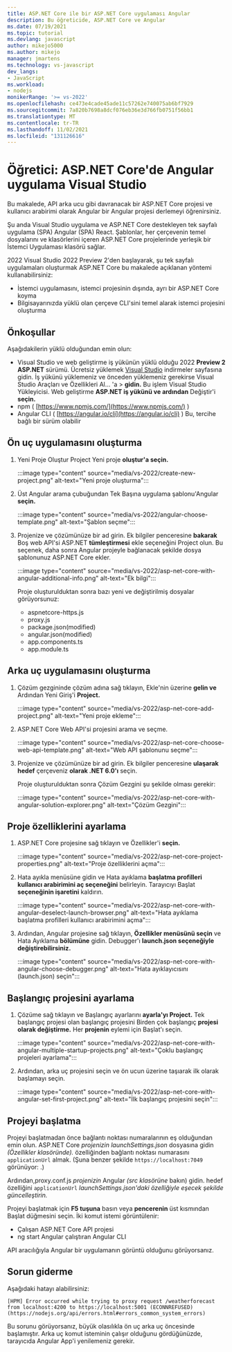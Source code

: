 ```yaml
---
title: ASP.NET Core ile bir ASP.NET Core uygulaması Angular
description: Bu öğreticide, ASP.NET Core ve Angular
ms.date: 07/19/2021
ms.topic: tutorial
ms.devlang: javascript
author: mikejo5000
ms.author: mikejo
manager: jmartens
ms.technology: vs-javascript
dev_langs:
- JavaScript
ms.workload:
- nodejs
monikerRange: '>= vs-2022'
ms.openlocfilehash: ce473e4cade45ade11c57262e740075ab6bf7929
ms.sourcegitcommit: 7a820b7698a8dcf076eb36e3d766fb0751f56bb1
ms.translationtype: MT
ms.contentlocale: tr-TR
ms.lasthandoff: 11/02/2021
ms.locfileid: "131126616"
---
```

# <a name="tutorial-create-an-aspnet-core-app-with-angular-in-visual-studio"></a>Öğretici: ASP.NET Core'de Angular uygulama Visual Studio

Bu makalede, API arka ucu gibi davranacak bir ASP.NET Core projesi ve kullanıcı arabirimi olarak Angular bir Angular projesi derlemeyi öğrenirsiniz.

Şu anda Visual Studio uygulama ve ASP.NET Core destekleyen tek sayfalı uygulama (SPA) Angular (SPA) React. Şablonlar, her çerçevenin temel dosyalarını ve klasörlerini içeren ASP.NET Core projelerinde yerleşik bir İstemci Uygulaması klasörü sağlar.

2022 Visual Studio 2022 Preview 2'den başlayarak, şu tek sayfalı uygulamaları oluşturmak ASP.NET Core bu makalede açıklanan yöntemi kullanabilirsiniz:

- İstemci uygulamasını, istemci projesinin dışında, ayrı bir ASP.NET Core koyma
- Bilgisayarınızda yüklü olan çerçeve CLI'sini temel alarak istemci projesini oluşturma

## <a name="prerequisites"></a>Önkoşullar

Aşağıdakilerin yüklü olduğundan emin olun:

- Visual Studio ve web geliştirme iş yükünün yüklü olduğu 2022 **Preview 2 ASP.NET** sürümü. Ücretsiz yüklemek [Visual Studio](https://visualstudio.microsoft.com/downloads/) indirmeler sayfasına gidin.
  İş yükünü yüklemeniz ve önceden yüklemeniz gerekirse Visual Studio Araçları ve Özellikleri Al... 'a  >  **gidin.** Bu işlem Visual Studio Yükleyicisi. Web geliştirme **ASP.NET iş yükünü ve ardından** Değiştir'i **seçin.**
- npm ( [https://www.npmjs.com/](https://www.npmjs.com/) ) 
- Angular CLI ( [https://angular.io/cli](https://angular.io/cli) ) Bu, tercihe bağlı bir sürüm olabilir

## <a name="create-the-frontend-app"></a>Ön uç uygulamasını oluşturma

1. Yeni Proje Oluştur Project Yeni proje **oluştur'a seçin.** 

   :::image type="content" source="media/vs-2022/create-new-project.png" alt-text="Yeni proje oluşturma":::

1. Üst Angular arama çubuğundan Tek Başına uygulama şablonu'Angular **seçin.**

   :::image type="content" source="media/vs-2022/angular-choose-template.png" alt-text="Şablon seçme":::

1. Projenize ve çözümünüze bir ad girin. Ek bilgiler penceresine **bakarak** Boş web API'si ASP.NET **tümleştirmesi** ekle seçeneğini Project olun. Bu seçenek, daha sonra Angular projeyle bağlanacak şekilde dosya şablonunuz ASP.NET Core ekler.

   :::image type="content" source="media/vs-2022/asp-net-core-with-angular-additional-info.png" alt-text="Ek bilgi":::

   Proje oluşturulduktan sonra bazı yeni ve değiştirilmiş dosyalar görüyorsunuz:

   - aspnetcore-https.js
   - proxy.js
   - package.json(modified)
   - angular.json(modified)
   - app.components.ts
   - app.module.ts

## <a name="create-the-backend-app"></a>Arka uç uygulamasını oluşturma

1. Çözüm gezgininde çözüm adına sağ tıklayın, Ekle'nin üzerine **gelin ve** Ardından Yeni Giriş'i **Project.** 

   :::image type="content" source="media/vs-2022/asp-net-core-add-project.png" alt-text="Yeni proje ekleme":::

1. ASP.NET Core Web API'si projesini arama ve seçme.
 
   :::image type="content" source="media/vs-2022/asp-net-core-choose-web-api-template.png" alt-text="Web API şablonunu seçme":::

1. Projenize ve çözümünüze bir ad girin. Ek bilgiler penceresine **ulaşarak hedef** çerçeveniz **olarak .NET 6.0'ı** seçin.

   Proje oluşturulduktan sonra Çözüm Gezgini şu şekilde olması gerekir:

   :::image type="content" source="media/vs-2022/asp-net-core-with-angular-solution-explorer.png" alt-text="Çözüm Gezgini":::

## <a name="set-the-project-properties"></a>Proje özelliklerini ayarlama

1. ASP.NET Core projesine sağ tıklayın ve Özellikler'i **seçin.**

   :::image type="content" source="media/vs-2022/asp-net-core-project-properties.png" alt-text="Proje özelliklerini açma"::: 
 
1. Hata ayıkla menüsüne gidin ve Hata ayıklama **başlatma profilleri kullanıcı arabirimini aç seçeneğini** belirleyin. Tarayıcıyı Başlat **seçeneğinin işaretini** kaldırın.

   :::image type="content" source="media/vs-2022/asp-net-core-with-angular-deselect-launch-browser.png" alt-text="Hata ayıklama başlatma profilleri kullanıcı arabirimini açma"::: 

1. Ardından, Angular projesine sağ tıklayın, **Özellikler menüsünü seçin** ve Hata Ayıklama **bölümüne** gidin. Debugger'ı **launch.json seçeneğiyle değiştirebilirsiniz.**
 
   :::image type="content" source="media/vs-2022/asp-net-core-with-angular-choose-debugger.png" alt-text="Hata ayıklayıcısını (launch.json) seçin":::

## <a name="set-the-startup-project"></a>Başlangıç projesini ayarlama

1. Çözüme sağ tıklayın ve Başlangıç ayarlarını **ayarla'yı Project.** Tek başlangıç projesi olan başlangıç projesini Birden çok başlangıç **projesi olarak değiştirme.** Her **projenin** eylemi için Başlat'ı seçin.

   :::image type="content" source="media/vs-2022/asp-net-core-with-angular-multiple-startup-projects.png" alt-text="Çoklu başlangıç projeleri ayarlama":::
  
1. Ardından, arka uç projesini seçin ve ön ucun üzerine taşıarak ilk olarak başlamayı seçin.

   :::image type="content" source="media/vs-2022/asp-net-core-with-angular-set-first-project.png" alt-text="İlk başlangıç projesini seçin":::

## <a name="start-the-project"></a>Projeyi başlatma

Projeyi başlatmadan önce bağlantı noktası numaralarının eş olduğundan emin olun. ASP.NET Core *projenizin launchSettings.json* dosyasına gidin *(Özellikler klasöründe).* özelliğinden bağlantı noktası numarasını `applicationUrl` almak. (Şuna benzer şekilde `https://localhost:7049` görünüyor: .)

Ardından,proxy.conf.js *projenizin* Angular *(src klasörüne* bakın) gidin. hedef özelliğini `applicationUrl` *launchSettings.json'daki özelliğiyle eşecek şekilde güncelleştirin.*

Projeyi başlatmak için **F5 tuşuna** basın veya **pencerenin** üst kısmından Başlat düğmesini seçin. İki komut istemi görüntülenir:

- Çalışan ASP.NET Core API projesi
- ng start Angular çalıştıran Angular CLI

API aracılığıyla Angular bir uygulamanın görüntü olduğunu görüyorsanız.

## <a name="troubleshooting"></a>Sorun giderme

Aşağıdaki hatayı alabilirsiniz:

```
[HPM] Error occurred while trying to proxy request /weatherforecast from localhost:4200 to https://localhost:5001 (ECONNREFUSED) (https://nodejs.org/api/errors.html#errors_common_system_errors)
```

Bu sorunu görüyorsanız, büyük olasılıkla ön uç arka uç öncesinde başlamıştır. Arka uç komut isteminin çalışır olduğunu gördüğünüzde, tarayıcıda Angular App'i yenilemeniz gerekir.
